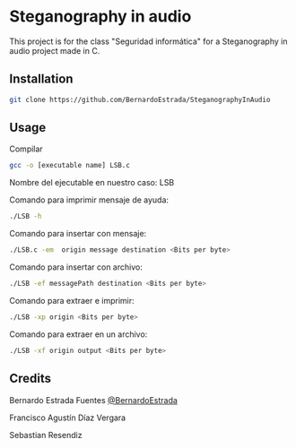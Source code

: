# Steganography in audio

This project is for the class "Seguridad informática" for a Steganography in audio project made in C.

## Installation

```bash
git clone https://github.com/BernardoEstrada/SteganographyInAudio
```

## Usage

Compilar

```bash
gcc -o [executable name] LSB.c
```

Nombre del ejecutable en nuestro caso: LSB

Comando para imprimir mensaje de ayuda:

```bash
./LSB -h
```

Comando para insertar con mensaje:

```bash
./LSB.c -em  origin message destination <Bits per byte>
```

Comando para insertar con archivo:

```bash
./LSB -ef messagePath destination <Bits per byte>
```

Comando para extraer e imprimir:

```bash
./LSB -xp origin <Bits per byte>
```

Comando para extraer en un archivo:

```bash
./LSB -xf origin output <Bits per byte>
```

## Credits

Bernardo Estrada Fuentes [@BernardoEstrada]( https://github.com/BernardoEstrada )

Francisco Agustín Díaz Vergara

Sebastian Resendiz
